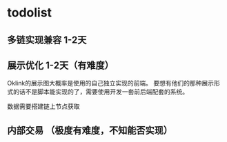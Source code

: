 # todolist
## 多链实现兼容 1-2天
## 展示优化 1-2天（有难度）

Oklink的展示图大概率是使用的自己独立实现的前端。
要想有他们的那种展示形式的话不是脚本能实现的了，需要使用开发一套前后端配套的系统。

数据需要搭建链上节点获取

## 内部交易 （极度有难度，不知能否实现）